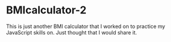 # BMIcalculator-2

This is just another BMI calculator that I worked on to practice my JavaScript skills on. Just thought that I would share it.
